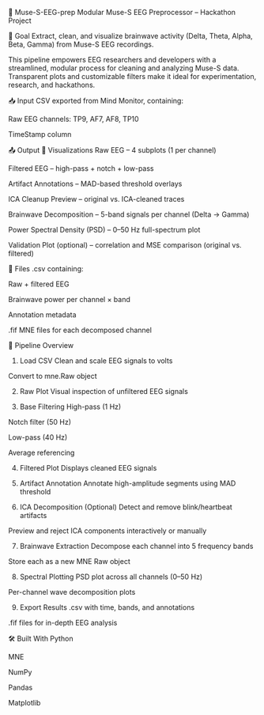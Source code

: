 🧠 Muse-S-EEG-prep
Modular Muse-S EEG Preprocessor – Hackathon Project

🎯 Goal
Extract, clean, and visualize brainwave activity (Delta, Theta, Alpha, Beta, Gamma) from Muse-S EEG recordings.

This pipeline empowers EEG researchers and developers with a streamlined, modular process for cleaning and analyzing Muse-S data. Transparent plots and customizable filters make it ideal for experimentation, research, and hackathons.

📥 Input
CSV exported from Mind Monitor, containing:

Raw EEG channels: TP9, AF7, AF8, TP10

TimeStamp column

📤 Output
🔹 Visualizations
Raw EEG – 4 subplots (1 per channel)

Filtered EEG – high-pass + notch + low-pass

Artifact Annotations – MAD-based threshold overlays

ICA Cleanup Preview – original vs. ICA-cleaned traces

Brainwave Decomposition – 5-band signals per channel (Delta → Gamma)

Power Spectral Density (PSD) – 0–50 Hz full-spectrum plot

Validation Plot (optional) – correlation and MSE comparison (original vs. filtered)

🔹 Files
.csv containing:

Raw + filtered EEG

Brainwave power per channel × band

Annotation metadata

.fif MNE files for each decomposed channel

🧪 Pipeline Overview
1. Load CSV
Clean and scale EEG signals to volts

Convert to mne.Raw object

2. Raw Plot
Visual inspection of unfiltered EEG signals

3. Base Filtering
High-pass (1 Hz)

Notch filter (50 Hz)

Low-pass (40 Hz)

Average referencing

4. Filtered Plot
Displays cleaned EEG signals

5. Artifact Annotation
Annotate high-amplitude segments using MAD threshold

6. ICA Decomposition (Optional)
Detect and remove blink/heartbeat artifacts

Preview and reject ICA components interactively or manually

7. Brainwave Extraction
Decompose each channel into 5 frequency bands

Store each as a new MNE Raw object

8. Spectral Plotting
PSD plot across all channels (0–50 Hz)

Per-channel wave decomposition plots

9. Export Results
.csv with time, bands, and annotations

.fif files for in-depth EEG analysis

🛠️ Built With
Python

MNE

NumPy

Pandas

Matplotlib
